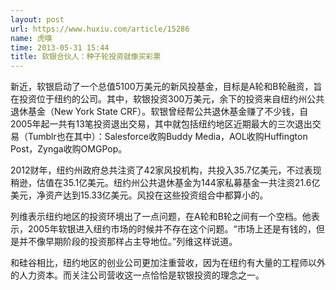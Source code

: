 ```yaml
---
layout: post
url: https://www.huxiu.com/article/15286
name: 虎嗅
time: 2013-05-31 15:44
title: 软银合伙人：种子轮投资就像买彩票
---
```

新近，软银启动了一个总值5100万美元的新风投基金，目标是A轮和B轮融资，旨在投资位于纽约的公司。其中，软银投资300万美元，余下的投资来自纽约州公共退休基金（New York State CRF）。软银曾经帮公共退休基金赚了不少钱，自2005年起一共有13笔投资退出交易，其中就包括纽约地区近期最大的三次退出交易（Tumblr也在其中）：Salesforce收购Buddy Media，AOL收购Huffington Post，Zynga收购OMGPop。

2012财年，纽约州政府总共注资了42家风投机构，共投入35.7亿美元，不过表现稍逊，估值在35.1亿美元。纽约州公共退休基金为144家私募基金一共注资21.6亿美元，净资产达到15.33亿美元。风投在这些投资组合中都算小的。

列维表示纽约地区的投资环境出了一点问题，在A轮和B轮之间有一个空档。他表示，2005年软银进入纽约市场的时候并不存在这个问题。“市场上还是有钱的，但是并不像早期阶段的投资那样占主导地位。”列维这样说道。

和硅谷相比，纽约地区的创业公司更加注重营收，因为在纽约有大量的工程师以外的人力资本。而关注公司营收这一点恰恰是软银投资的理念之一。

